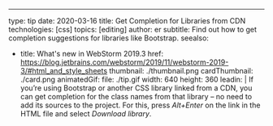 ---
type: tip
date: 2020-03-16
title: Get Completion for Libraries from CDN
technologies: [css]
topics: [editing]
author: er
subtitle: Find out how to get completion suggestions for libraries like Bootstrap.
seealso:
- title: What's new in WebStorm 2019.3
  href: https://blog.jetbrains.com/webstorm/2019/11/webstorm-2019-3/#html_and_style_sheets
thumbnail: ./thumbnail.png
cardThumbnail: ./card.png
animatedGif:
  file: ./tip.gif
  width: 640
  height: 360
leadin: |
  If you’re using Bootstrap or another CSS library linked from a 
  CDN, you can get completion for the class names from that library – no 
  need to add its sources to the project. For this, press *Alt+Enter* on the 
  link in the HTML file and select *Download library*.
